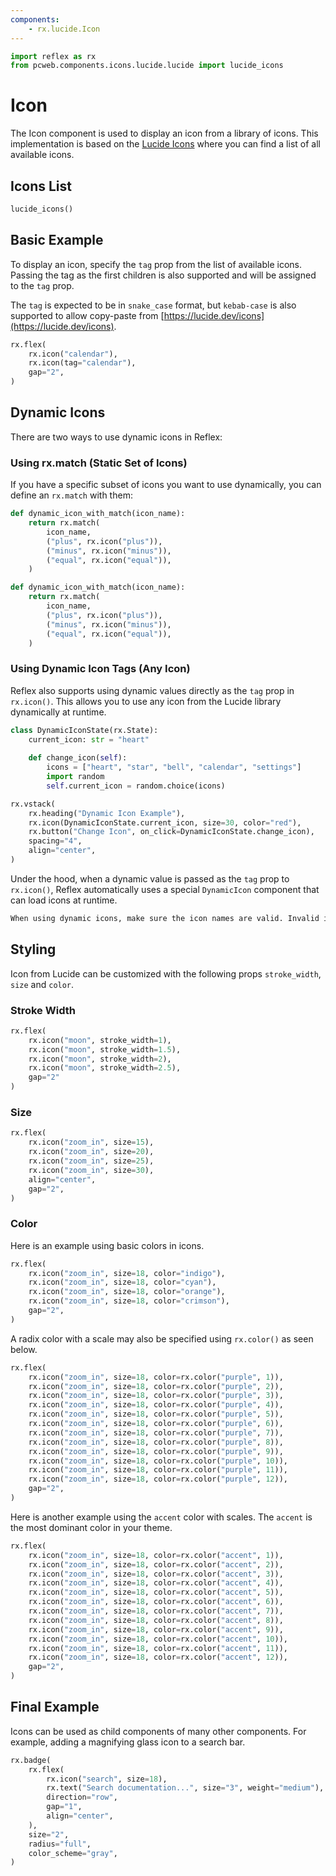 ```yaml
---
components:
    - rx.lucide.Icon
---
```


```python exec
import reflex as rx
from pcweb.components.icons.lucide.lucide import lucide_icons
```

# Icon

The Icon component is used to display an icon from a library of icons. This implementation is based on the [Lucide Icons](https://lucide.dev/icons) where you can find a list of all available icons.


## Icons List

```python eval
lucide_icons()
```

## Basic Example

To display an icon, specify the `tag` prop from the list of available icons.
Passing the tag as the first children is also supported and will be assigned to the `tag` prop.

The `tag` is expected to be in `snake_case` format, but `kebab-case` is also supported to allow copy-paste from [https://lucide.dev/icons](https://lucide.dev/icons).

```python demo
rx.flex(
    rx.icon("calendar"),
    rx.icon(tag="calendar"),
    gap="2",
)
```

## Dynamic Icons

There are two ways to use dynamic icons in Reflex:

### Using rx.match (Static Set of Icons)

If you have a specific subset of icons you want to use dynamically, you can define an `rx.match` with them:

```python
def dynamic_icon_with_match(icon_name):
    return rx.match(
        icon_name,
        ("plus", rx.icon("plus")),
        ("minus", rx.icon("minus")),
        ("equal", rx.icon("equal")),
    )
```

```python exec
def dynamic_icon_with_match(icon_name):
    return rx.match(
        icon_name,
        ("plus", rx.icon("plus")),
        ("minus", rx.icon("minus")),
        ("equal", rx.icon("equal")),
    )
```

### Using Dynamic Icon Tags (Any Icon)

Reflex also supports using dynamic values directly as the `tag` prop in `rx.icon()`. This allows you to use any icon from the Lucide library dynamically at runtime.

```python exec
class DynamicIconState(rx.State):
    current_icon: str = "heart"
    
    def change_icon(self):
        icons = ["heart", "star", "bell", "calendar", "settings"]
        import random
        self.current_icon = random.choice(icons)
```

```python demo
rx.vstack(
    rx.heading("Dynamic Icon Example"),
    rx.icon(DynamicIconState.current_icon, size=30, color="red"),
    rx.button("Change Icon", on_click=DynamicIconState.change_icon),
    spacing="4",
    align="center",
)
```

Under the hood, when a dynamic value is passed as the `tag` prop to `rx.icon()`, Reflex automatically uses a special `DynamicIcon` component that can load icons at runtime.

```md alert
When using dynamic icons, make sure the icon names are valid. Invalid icon names will cause runtime errors.
```

## Styling

Icon from Lucide can be customized with the following props `stroke_width`, `size` and `color`.

### Stroke Width

```python demo
rx.flex(
    rx.icon("moon", stroke_width=1),
    rx.icon("moon", stroke_width=1.5),
    rx.icon("moon", stroke_width=2),
    rx.icon("moon", stroke_width=2.5),
    gap="2"
)
```


### Size

```python demo
rx.flex(
    rx.icon("zoom_in", size=15),
    rx.icon("zoom_in", size=20),
    rx.icon("zoom_in", size=25),
    rx.icon("zoom_in", size=30),
    align="center",
    gap="2",
)
```

### Color

Here is an example using basic colors in icons.

```python demo
rx.flex(
    rx.icon("zoom_in", size=18, color="indigo"),
    rx.icon("zoom_in", size=18, color="cyan"),
    rx.icon("zoom_in", size=18, color="orange"),
    rx.icon("zoom_in", size=18, color="crimson"),
    gap="2",
)
```

A radix color with a scale may also be specified using `rx.color()` as seen below.

```python demo
rx.flex(
    rx.icon("zoom_in", size=18, color=rx.color("purple", 1)),
    rx.icon("zoom_in", size=18, color=rx.color("purple", 2)),
    rx.icon("zoom_in", size=18, color=rx.color("purple", 3)),
    rx.icon("zoom_in", size=18, color=rx.color("purple", 4)),
    rx.icon("zoom_in", size=18, color=rx.color("purple", 5)),
    rx.icon("zoom_in", size=18, color=rx.color("purple", 6)),
    rx.icon("zoom_in", size=18, color=rx.color("purple", 7)),
    rx.icon("zoom_in", size=18, color=rx.color("purple", 8)),
    rx.icon("zoom_in", size=18, color=rx.color("purple", 9)),
    rx.icon("zoom_in", size=18, color=rx.color("purple", 10)),
    rx.icon("zoom_in", size=18, color=rx.color("purple", 11)),
    rx.icon("zoom_in", size=18, color=rx.color("purple", 12)),
    gap="2",
)
```

Here is another example using the `accent` color with scales. The `accent` is the most dominant color in your theme.

```python demo
rx.flex(
    rx.icon("zoom_in", size=18, color=rx.color("accent", 1)),
    rx.icon("zoom_in", size=18, color=rx.color("accent", 2)),
    rx.icon("zoom_in", size=18, color=rx.color("accent", 3)),
    rx.icon("zoom_in", size=18, color=rx.color("accent", 4)),
    rx.icon("zoom_in", size=18, color=rx.color("accent", 5)),
    rx.icon("zoom_in", size=18, color=rx.color("accent", 6)),
    rx.icon("zoom_in", size=18, color=rx.color("accent", 7)),
    rx.icon("zoom_in", size=18, color=rx.color("accent", 8)),
    rx.icon("zoom_in", size=18, color=rx.color("accent", 9)),
    rx.icon("zoom_in", size=18, color=rx.color("accent", 10)),
    rx.icon("zoom_in", size=18, color=rx.color("accent", 11)),
    rx.icon("zoom_in", size=18, color=rx.color("accent", 12)),
    gap="2",
)
```


## Final Example

Icons can be used as child components of many other components. For example, adding a magnifying glass icon to a search bar.

```python demo
rx.badge(
    rx.flex(
        rx.icon("search", size=18),
        rx.text("Search documentation...", size="3", weight="medium"),
        direction="row",
        gap="1",
        align="center",
    ),
    size="2",
    radius="full",
    color_scheme="gray",
)
```
